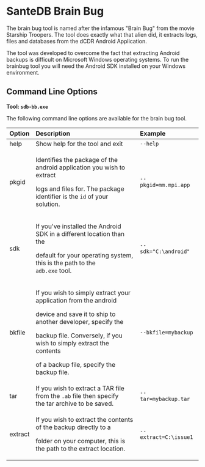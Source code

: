 # SanteDB Brain Bug

The brain bug tool is named after the infamous "Brain Bug" from the movie Starship Troopers. The tool does exactly what that alien did, it extracts logs, files and databases from the dCDR Android Application. 

The tool was developed to overcome the fact that extracting Android backups is difficult on Microsoft Windows operating systems. To run the brainbug tool you will need the Android SDK installed on your Windows environment.

## Command Line Options

**Tool: `sdb-bb.exe`**

The following command line options are available for the brain bug tool.

<table>
  <thead>
    <tr>
      <th style="text-align:left">Option</th>
      <th style="text-align:left">Description</th>
      <th style="text-align:left">Example</th>
    </tr>
  </thead>
  <tbody>
    <tr>
      <td style="text-align:left">help</td>
      <td style="text-align:left">Show help for the tool and exit</td>
      <td style="text-align:left"><code>--help</code>
      </td>
    </tr>
    <tr>
      <td style="text-align:left">pkgid</td>
      <td style="text-align:left">
        <p>Identifies the package of the android application you wish to extract</p>
        <p>logs and files for. The package identifier is the <code>id</code> of your
          solution.</p>
      </td>
      <td style="text-align:left"><code>--pkgid=mm.mpi.app</code>
      </td>
    </tr>
    <tr>
      <td style="text-align:left">sdk</td>
      <td style="text-align:left">
        <p>If you&apos;ve installed the Android SDK in a different location than
          the</p>
        <p>default for your operating system, this is the path to the
          <br /><code>adb.exe</code> tool.</p>
      </td>
      <td style="text-align:left"><code>--sdk=&quot;C:\android&quot;</code>
      </td>
    </tr>
    <tr>
      <td style="text-align:left">bkfile</td>
      <td style="text-align:left">
        <p>If you wish to simply extract your application from the android</p>
        <p>device and save it to ship to another developer, specify the</p>
        <p>backup file. Conversely, if you wish to simply extract the contents</p>
        <p>of a backup file, specify the backup file.</p>
      </td>
      <td style="text-align:left"><code>--bkfile=mybackup</code>
      </td>
    </tr>
    <tr>
      <td style="text-align:left">tar</td>
      <td style="text-align:left">If you wish to extract a TAR file from the <code>.ab</code> file then specify
        <br
        />the tar archive to be saved.</td>
      <td style="text-align:left"><code>--tar=mybackup.tar</code>
      </td>
    </tr>
    <tr>
      <td style="text-align:left">extract</td>
      <td style="text-align:left">
        <p>If you wish to extract the contents of the backup directly to a</p>
        <p>folder on your computer, this is the path to the extract location.</p>
      </td>
      <td style="text-align:left"><code>--extract=C:\issue1</code>
      </td>
    </tr>
  </tbody>
</table>



